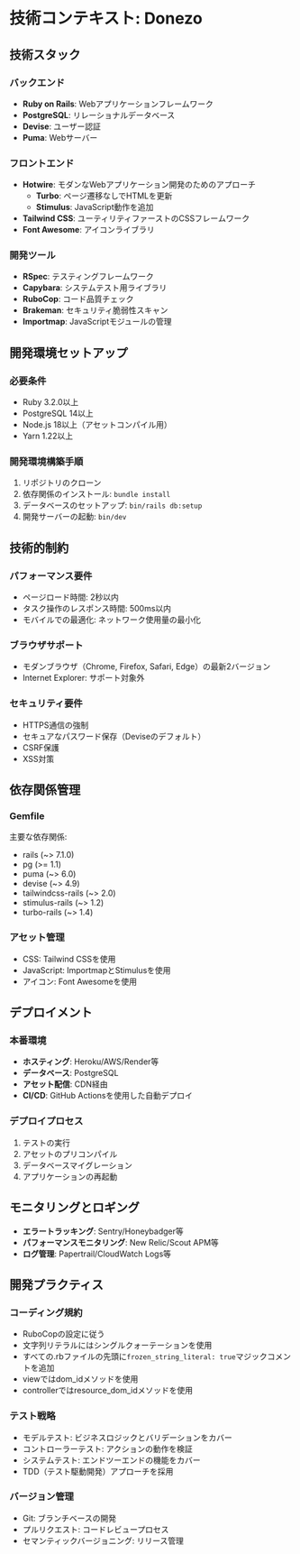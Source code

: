 # 技術コンテキスト: Donezo

## 技術スタック

### バックエンド
- **Ruby on Rails**: Webアプリケーションフレームワーク
- **PostgreSQL**: リレーショナルデータベース
- **Devise**: ユーザー認証
- **Puma**: Webサーバー

### フロントエンド
- **Hotwire**: モダンなWebアプリケーション開発のためのアプローチ
  - **Turbo**: ページ遷移なしでHTMLを更新
  - **Stimulus**: JavaScript動作を追加
- **Tailwind CSS**: ユーティリティファーストのCSSフレームワーク
- **Font Awesome**: アイコンライブラリ

### 開発ツール
- **RSpec**: テスティングフレームワーク
- **Capybara**: システムテスト用ライブラリ
- **RuboCop**: コード品質チェック
- **Brakeman**: セキュリティ脆弱性スキャン
- **Importmap**: JavaScriptモジュールの管理

## 開発環境セットアップ

### 必要条件
- Ruby 3.2.0以上
- PostgreSQL 14以上
- Node.js 18以上（アセットコンパイル用）
- Yarn 1.22以上

### 開発環境構築手順
1. リポジトリのクローン
2. 依存関係のインストール: `bundle install`
3. データベースのセットアップ: `bin/rails db:setup`
4. 開発サーバーの起動: `bin/dev`

## 技術的制約

### パフォーマンス要件
- ページロード時間: 2秒以内
- タスク操作のレスポンス時間: 500ms以内
- モバイルでの最適化: ネットワーク使用量の最小化

### ブラウザサポート
- モダンブラウザ（Chrome, Firefox, Safari, Edge）の最新2バージョン
- Internet Explorer: サポート対象外

### セキュリティ要件
- HTTPS通信の強制
- セキュアなパスワード保存（Deviseのデフォルト）
- CSRF保護
- XSS対策

## 依存関係管理

### Gemfile
主要な依存関係:
- rails (~> 7.1.0)
- pg (>= 1.1)
- puma (~> 6.0)
- devise (~> 4.9)
- tailwindcss-rails (~> 2.0)
- stimulus-rails (~> 1.2)
- turbo-rails (~> 1.4)

### アセット管理
- CSS: Tailwind CSSを使用
- JavaScript: ImportmapとStimulusを使用
- アイコン: Font Awesomeを使用

## デプロイメント

### 本番環境
- **ホスティング**: Heroku/AWS/Render等
- **データベース**: PostgreSQL
- **アセット配信**: CDN経由
- **CI/CD**: GitHub Actionsを使用した自動デプロイ

### デプロイプロセス
1. テストの実行
2. アセットのプリコンパイル
3. データベースマイグレーション
4. アプリケーションの再起動

## モニタリングとロギング
- **エラートラッキング**: Sentry/Honeybadger等
- **パフォーマンスモニタリング**: New Relic/Scout APM等
- **ログ管理**: Papertrail/CloudWatch Logs等

## 開発プラクティス

### コーディング規約
- RuboCopの設定に従う
- 文字列リテラルにはシングルクォーテーションを使用
- すべての.rbファイルの先頭に`frozen_string_literal: true`マジックコメントを追加
- viewではdom_idメソッドを使用
- controllerではresource_dom_idメソッドを使用

### テスト戦略
- モデルテスト: ビジネスロジックとバリデーションをカバー
- コントローラーテスト: アクションの動作を検証
- システムテスト: エンドツーエンドの機能をカバー
- TDD（テスト駆動開発）アプローチを採用

### バージョン管理
- Git: ブランチベースの開発
- プルリクエスト: コードレビュープロセス
- セマンティックバージョニング: リリース管理
